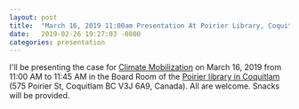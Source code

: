 ```yaml
---
layout: post
title:  "March 16, 2019 11:00am Presentation At Poirier Library, Coquitlam!"
date:   2019-02-26 19:27:03 -0800
categories: presentation
---
```


I'll be presenting the case for [Climate Mobilization][ch] on March 16,
2019 from 11:00 AM to 11:45 AM in the Board Room of the [Poirier library in Coquitlam][library] (575 Poirier
St, Coquitlam BC V3J 6A9, Canada). All are welcome. Snacks will be provided.

[ch]: https://www.theclimatemobilization.org
[library]: http://www.coqlibrary.ca/using-your-library/hours-locations
